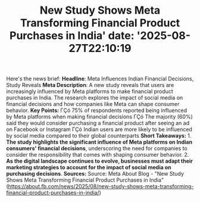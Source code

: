 ﻿---
title: "New Study Shows Meta Transforming Financial Product Purchases in India'
date: '2025-08-27T22:10:19"
category: "Markets"
summary: ""
slug: "new study shows meta transforming financial product purchase"
source_urls:
  - "https://about.fb.com/news/2025/08/new-study-shows-meta-transforming-financial-product-purchases-in-india/"
seo:
  title: "New Study Shows Meta Transforming Financial Product Purchases in India | Hash n Hedge'
  description: '"
  keywords: ["news", "markets", "brief"]
---
Here's the news brief:  **Headline**: Meta Influences Indian Financial Decisions, Study Reveals  **Meta Description**: A new study reveals that users are increasingly influenced by Meta platforms to make financial product purchases in India. The research explores the impact of social media on financial decisions and how companies like Meta can shape consumer behavior.  **Key Points:**  ΓÇó 75% of respondents reported being influenced by Meta platforms when making financial decisions ΓÇó The majority (60%) said they would consider purchasing a financial product after seeing an ad on Facebook or Instagram ΓÇó Indian users are more likely to be influenced by social media compared to their global counterparts  **Short Takeaways:**  1. **The study highlights the significant influence of Meta platforms on Indian consumers' financial decisions**, underscoring the need for companies to consider the responsibility that comes with shaping consumer behavior. 2. **As the digital landscape continues to evolve, businesses must adapt their marketing strategies to account for the impact of social media on purchasing decisions**.  **Sources:** Source: Meta About Blog - "New Study Shows Meta Transforming Financial Product Purchases in India" (https://about.fb.com/news/2025/08/new-study-shows-meta-transforming-financial-product-purchases-in-india/) 
